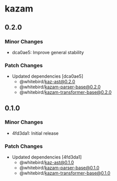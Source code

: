 # kazam

## 0.2.0

### Minor Changes

- dca0ae5: Improve general stability

### Patch Changes

- Updated dependencies [dca0ae5]
  - @whitebird/kaz-ast@0.2.0
  - @whitebird/kazam-parser-base@0.2.0
  - @whitebird/kazam-transformer-base@0.2.0

## 0.1.0

### Minor Changes

- 4fd3da1: Initial release

### Patch Changes

- Updated dependencies [4fd3da1]
  - @whitebird/kaz-ast@0.1.0
  - @whitebird/kazam-parser-base@0.1.0
  - @whitebird/kazam-transformer-base@0.1.0
